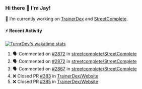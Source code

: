 ### Hi there 👋 I'm Jay!

🔭 I’m currently working on [TrainerDex](https://www.github.com/TrainerDex) and [StreetComplete](https://github.com/streetcomplete/StreetComplete).

#### :zap: Recent Activity

[![TurnrDev's wakatime stats](https://github-readme-stats.vercel.app/api/wakatime?username=TurnrDev)](https://wakatime.com/@TurnrDev)
<br>
<!--START_SECTION:activity-->
1. 🗣 Commented on [#2872](https://github.com/streetcomplete/StreetComplete/issues/2872) in [streetcomplete/StreetComplete](https://github.com/streetcomplete/StreetComplete)
2. 🗣 Commented on [#2872](https://github.com/streetcomplete/StreetComplete/issues/2872) in [streetcomplete/StreetComplete](https://github.com/streetcomplete/StreetComplete)
3. 🗣 Commented on [#2867](https://github.com/streetcomplete/StreetComplete/issues/2867) in [streetcomplete/StreetComplete](https://github.com/streetcomplete/StreetComplete)
4. ❌ Closed PR [#383](https://github.com/TrainerDex/Website/pull/383) in [TrainerDex/Website](https://github.com/TrainerDex/Website)
5. ❌ Closed PR [#385](https://github.com/TrainerDex/Website/pull/385) in [TrainerDex/Website](https://github.com/TrainerDex/Website)
<!--END_SECTION:activity-->
